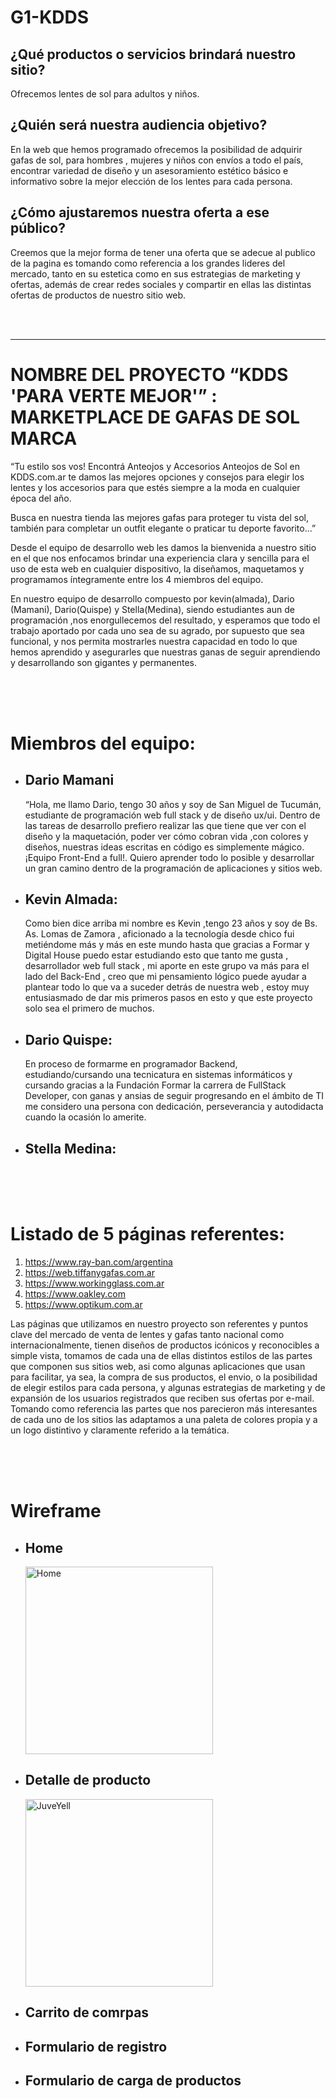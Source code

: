 # G1-KDDS

## ¿Qué productos o servicios brindará nuestro sitio?
Ofrecemos lentes de sol para adultos y niños.

## ¿Quién será nuestra audiencia objetivo?
En la web que hemos programado ofrecemos la posibilidad de adquirir gafas de sol, para hombres , mujeres y niños con envíos a todo el país, encontrar variedad de diseño y un asesoramiento estético básico e informativo sobre la mejor elección de los lentes para cada persona.

## ¿Cómo ajustaremos nuestra oferta a ese público?
Creemos que la mejor forma de tener una oferta que se adecue al publico de la pagina es tomando como referencia a los grandes lideres del mercado, tanto en su estetica como en sus estrategias de marketing y ofertas, además de crear redes sociales y compartir en ellas las distintas ofertas de productos de nuestro sitio web. 

<br />
<br/>

---

# NOMBRE DEL PROYECTO “KDDS 'PARA VERTE MEJOR'” : MARKETPLACE DE GAFAS DE SOL MARCA

<p>
“Tu estilo sos vos! Encontrá Anteojos y Accesorios Anteojos de Sol en KDDS.com.ar te damos las mejores opciones y consejos para elegir los lentes y los accesorios para que estés siempre a la moda en cualquier época del año.
</p>

<p>
Busca en nuestra tienda las mejores gafas para proteger tu vista del sol, también para completar un outfit elegante o praticar tu deporte favorito...”
</p>

<p>
Desde el equipo de desarrollo web les damos la bienvenida a nuestro sitio en el que nos enfocamos brindar una experiencia clara y sencilla para el uso de esta web en cualquier dispositivo, la diseñamos, maquetamos y programamos íntegramente entre los 4 miembros del equipo.
</p>

<p>
En nuestro equipo de desarrollo compuesto por kevin(almada), Dario (Mamani), Dario(Quispe) y Stella(Medina), siendo estudiantes aun de programación ,nos enorgullecemos del resultado, y esperamos que todo el trabajo aportado por cada uno sea de su agrado, por supuesto que sea funcional, y nos permita mostrarles nuestra capacidad en todo lo que hemos aprendido y asegurarles que nuestras ganas de seguir aprendiendo y desarrollando son gigantes y permanentes.
</p>

<br/>
<br/>
<br/>

# Miembros del equipo:

- ## Dario Mamani

    “Hola, me llamo Dario, tengo 30 años y soy de San Miguel de Tucumán, estudiante de programación web full stack y de diseño ux/ui. Dentro de las tareas de desarrollo prefiero realizar las que tiene que ver con el diseño y la maquetación, poder ver cómo cobran vida ,con colores y diseños, nuestras ideas escritas en código es simplemente mágico. ¡Equipo Front-End a full!. 
    Quiero aprender todo lo posible y desarrollar un gran camino dentro de la programación de aplicaciones y sitios web.

- ## Kevin Almada:
    Como bien dice arriba mi nombre es Kevin ,tengo 23 años y soy de Bs. As. Lomas de Zamora , aficionado a la tecnología desde chico fui metiéndome más y más en este mundo hasta que gracias a Formar y Digital House puedo estar estudiando esto que tanto me gusta , desarrollador web full stack , mi aporte en este grupo va más para el lado del Back-End , creo que mi pensamiento lógico puede ayudar a plantear todo lo que va a suceder detrás de nuestra web , estoy muy entusiasmado de dar mis primeros pasos en esto y que este proyecto solo sea el primero de muchos.

- ## Dario Quispe:
    En proceso de formarme en programador Backend, estudiando/cursando una tecnicatura en sistemas informáticos y cursando gracias a la Fundación Formar la carrera de FullStack Developer, con ganas y ansias de seguir progresando en el ámbito de TI me considero una persona con dedicación, perseverancia y autodidacta cuando la ocasión lo amerite.

- ## Stella Medina:



<br/>
<br/>
<br/>


# Listado de 5 páginas referentes:
1. https://www.ray-ban.com/argentina
2. https://web.tiffanygafas.com.ar
3. https://www.workingglass.com.ar
4. https://www.oakley.com
5. https://www.optikum.com.ar

Las páginas que utilizamos en nuestro proyecto son referentes y puntos clave del mercado de venta de lentes y gafas tanto nacional como internacionalmente, tienen diseños de productos icónicos y reconocibles a simple vista, tomamos de cada una de ellas distintos estilos de las partes que componen sus sitios web,  asi como algunas aplicaciones que usan para facilitar, ya sea, la compra de sus productos, el envio, o la posibilidad de elegir estilos para cada persona, y algunas estrategias de marketing y de expansión de los usuarios registrados que reciben sus ofertas por e-mail.
Tomando como referencia las partes que nos parecieron más interesantes de cada uno de los sitios las adaptamos a una paleta de colores propia y a un logo distintivo y claramente referido a la temática.

<br/>
<br/>
<br/>

# Wireframe

- ## Home
    <img src="home-wireframe.png" alt="Home" width="300px">
- ## Detalle de producto
    <img src="home-wireframe.png" alt="JuveYell" width="300px">
- ## Carrito de comrpas
- ## Formulario de registro
- ## Formulario de carga de productos